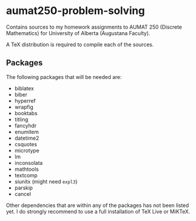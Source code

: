 # aumat250-problem-solving
Contains sources to my homework assignments to AUMAT 250 (Discrete Mathematics) for University of Alberta (Augustana Faculty).

A TeX distribution is required to compile each of the sources.

## Packages
The following packages that will be needed are:
- biblatex
- biber
- hyperref
- wrapfig
- booktabs
- titling
- fancyhdr
- enumitem
- datetime2
- csquotes
- microtype
- lm
- inconsolata
- mathtools
- textcomp
- siunitx (might need `expl3`)
- parskip
- cancel

Other dependencies that are within any of the packages has not been listed yet. I do strongly recommend to use a full installation of TeX Live or MiKTeX.

